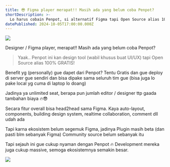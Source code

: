 ```yaml
---
title: 😎 Figma player merapat!! Masih ada yang belum coba Penpot?
shortDescription: >-
  Lo harus cobain Penpot, si alternatif Figma tapi Open Source alias 100% Gratis.
datePublished: 2024-10-05T17:00:00.000Z
---
```


![](/post/post-14-1.jpg)

Designer / Figma player, merapat!! Masih ada yang belum coba Penpot?

> Yaak.. Penpot ini kan design tool (wabil khusus buat UI/UX) tapi Open Source alias 100% GRATIS!

Benefit yg (personally) gue dapet dari Penpot?
Tentu Gratis dan gue deploy di server gue sendiri dan bisa dipake sama seluruh tim gue (bisa juga lo pake local yg cuma di laptop lo doang)

Jadinya ya unlimited seat, berapa pun jumlah editor / designer ttp gaada tambahan biaya 🔥😎

Secara fitur overall bisa head2head sama Figma. 
Kaya auto-layout, components, building design system, realtime collaboration, comment dll udah ada 

Tapi karna ekosistem belum segemuk Figma, jadinya
Plugin masih beta (dan pasti blm sebanyak Figma)
Community source belum sebanyak itu

Tapi sejauh ini gue cukup nyaman dengan Penpot 🔥
Development mereka juga cukup massive, semoga ekosistemnya semakin besar.

![](/post/footer-post.png)
